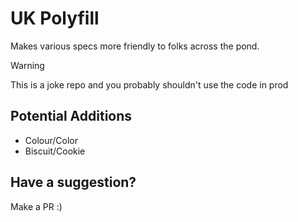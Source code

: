 # UK Polyfill

Makes various specs more friendly to folks across the pond.

>[!WARNING]
>This is a joke repo and you probably shouldn't use the code in prod

## Potential Additions

- Colour/Color
- Biscuit/Cookie


## Have a suggestion?

Make a PR :)